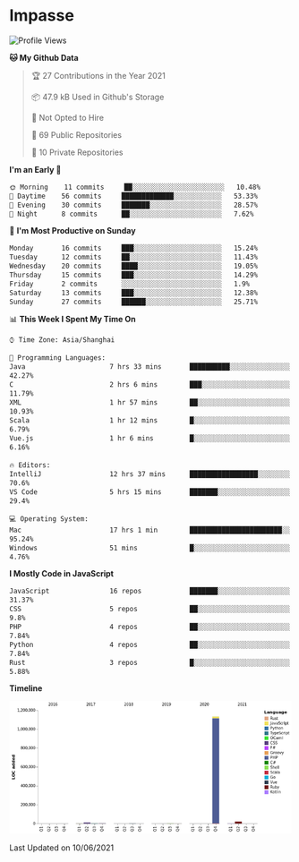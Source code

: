 # Impasse

<!--START_SECTION:waka-->
![Profile Views](http://img.shields.io/badge/Profile%20Views-7-blue)

**🐱 My Github Data** 

> 🏆 27 Contributions in the Year 2021
 > 
> 📦 47.9 kB Used in Github's Storage 
 > 
> 🚫 Not Opted to Hire
 > 
> 📜 69 Public Repositories 
 > 
> 🔑 10 Private Repositories  
 > 
**I'm an Early 🐤** 

```text
🌞 Morning    11 commits     ██░░░░░░░░░░░░░░░░░░░░░░░   10.48% 
🌆 Daytime    56 commits     █████████████░░░░░░░░░░░░   53.33% 
🌃 Evening    30 commits     ███████░░░░░░░░░░░░░░░░░░   28.57% 
🌙 Night      8 commits      ██░░░░░░░░░░░░░░░░░░░░░░░   7.62%

```
📅 **I'm Most Productive on Sunday** 

```text
Monday       16 commits     ███░░░░░░░░░░░░░░░░░░░░░░   15.24% 
Tuesday      12 commits     ██░░░░░░░░░░░░░░░░░░░░░░░   11.43% 
Wednesday    20 commits     ████░░░░░░░░░░░░░░░░░░░░░   19.05% 
Thursday     15 commits     ███░░░░░░░░░░░░░░░░░░░░░░   14.29% 
Friday       2 commits      ░░░░░░░░░░░░░░░░░░░░░░░░░   1.9% 
Saturday     13 commits     ███░░░░░░░░░░░░░░░░░░░░░░   12.38% 
Sunday       27 commits     ██████░░░░░░░░░░░░░░░░░░░   25.71%

```


📊 **This Week I Spent My Time On** 

```text
⌚︎ Time Zone: Asia/Shanghai

💬 Programming Languages: 
Java                     7 hrs 33 mins       ██████████░░░░░░░░░░░░░░░   42.27% 
C                        2 hrs 6 mins        ███░░░░░░░░░░░░░░░░░░░░░░   11.79% 
XML                      1 hr 57 mins        ██░░░░░░░░░░░░░░░░░░░░░░░   10.93% 
Scala                    1 hr 12 mins        █░░░░░░░░░░░░░░░░░░░░░░░░   6.79% 
Vue.js                   1 hr 6 mins         █░░░░░░░░░░░░░░░░░░░░░░░░   6.16%

🔥 Editors: 
IntelliJ                 12 hrs 37 mins      █████████████████░░░░░░░░   70.6% 
VS Code                  5 hrs 15 mins       ███████░░░░░░░░░░░░░░░░░░   29.4%

💻 Operating System: 
Mac                      17 hrs 1 min        ███████████████████████░░   95.24% 
Windows                  51 mins             █░░░░░░░░░░░░░░░░░░░░░░░░   4.76%

```

**I Mostly Code in JavaScript** 

```text
JavaScript               16 repos            ███████░░░░░░░░░░░░░░░░░░   31.37% 
CSS                      5 repos             ██░░░░░░░░░░░░░░░░░░░░░░░   9.8% 
PHP                      4 repos             ██░░░░░░░░░░░░░░░░░░░░░░░   7.84% 
Python                   4 repos             ██░░░░░░░░░░░░░░░░░░░░░░░   7.84% 
Rust                     3 repos             █░░░░░░░░░░░░░░░░░░░░░░░░   5.88%

```


**Timeline**

![Chart not found](https://raw.githubusercontent.com/impasse/impasse/master/charts/bar_graph.png) 


 Last Updated on 10/06/2021
<!--END_SECTION:waka-->
